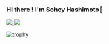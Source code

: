 ### Hi there ! I'm Sohey Hashimoto👋

<!--
**sohey-dr/sohey-dr** is a ✨ _special_ ✨ repository because its `README.md` (this file) appears on your GitHub profile.

Here are some ideas to get you started:

- 🔭 I’m currently working on ...
- 🌱 I’m currently learning ...
- 👯 I’m looking to collaborate on ...
- 🤔 I’m looking for help with ...
- 💬 Ask me about ...
- 📫 How to reach me: ...
- 😄 Pronouns: ...
- ⚡ Fun fact: ...
-->

<a href="https://github.com/anuraghazra/github-readme-stats">
  <img src="https://github-readme-stats.vercel.app/api?username=sohey-dr&count_private=true&show_icons=true" />
</a>
<a href="https://github.com/anuraghazra/github-readme-stats">
  <img src="https://github-readme-stats.vercel.app/api/top-langs/?username=sohey-dr&layout=compact&langs_count=7" />
</a>

[![trophy](https://github-profile-trophy.vercel.app/?username=sohey-dr&title=MultiLanguage,Commit,Issues,PullRequest,Repository,Star,Followers )](https://github.com/ryo-ma/github-profile-trophy)
